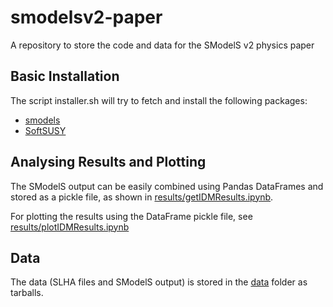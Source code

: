 # smodelsv2-paper
A repository to store the code and data for the SModelS v2 physics paper


## Basic Installation ##

The script installer.sh will try to fetch and install the following packages:

  * [smodels](https://smodels.github.io/)
  * [SoftSUSY](https://softsusy.hepforge.org/)  



## Analysing Results and Plotting ##

The SModelS output can be easily combined using Pandas DataFrames and stored
as a pickle file, as shown in [results/getIDMResults.ipynb](results/getIDMResults.ipynb).

For plotting the results using the DataFrame pickle file, see [results/plotIDMResults.ipynb](results/plotIDMResults.ipynb)

## Data ##

The data (SLHA files and SModelS output) is stored in the [data](data/) folder
as tarballs.


